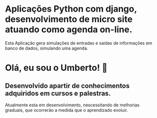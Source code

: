 

# Aplicações Python com django, desenvolvimento de micro site atuando como agenda on-line.

Esta Aplicação gera simulações de entradas e saidas de informações em banco de dados, simulando uma agenda. 




# Olá, eu sou o Umberto! 👋


## Desenvolvido apartir de conhecimentos adquiridos em cursos e palestras.

Atualmente esta em desenvolvimento, nescessitando de melhorias graduais, que ocorrerão a medida que o aprendizado evoluir.



